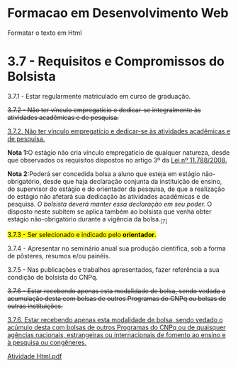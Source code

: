 # Formacao em Desenvolvimento Web
Formatar o texto em Html
<!doctype html>
<html>
  <head>
    <meta charset="utf-8">
    <title>Atividade 1 - Tags de enfase</title>
  </head>
  <body>
    

<h1>3.7 - Requisitos e Compromissos do Bolsista</h1> 

<p>3.7.1 - Estar regularmente matriculado em curso de graduação.</p> 

<p><del>3.7.2 - Não ter vínculo empregatício e dedicar-se integralmente às atividades acadêmicas e de pesquisa.</del> </p> 

<p><ins>3.7.2. Não ter vínculo empregatício e dedicar-se às atividades acadêmicas e de pesquisa. </ins></p>

<p> <strong>Nota 1:</strong>O estágio não cria vínculo empregatício de qualquer natureza, desde que observados os requisitos dispostos no artigo 3º da <ins>Lei nº 11.788/2008.</ins> </p>

<p> <strong>Nota 2:</strong>Poderá ser concedida bolsa a aluno que esteja em estágio não-obrigatório, desde que haja declaração conjunta da instituição de ensino, do supervisor do estágio e do orientador da pesquisa, de que a realização do estágio não afetará sua dedicação às atividades acadêmicas e de pesquisa. <em>O bolsista deverá manter essa declaração em seu poder.</em> O disposto neste subitem se aplica também ao bolsista que venha obter estágio não-obrigatório durante a vigência da bolsa.<sub>[7]</sub></p>

<p><mark>3.7.3 - Ser selecionado e indicado pelo <strong>orientador</strong>.</mark></p>

<p>3.7.4 - Apresentar no seminário anual sua produção científica, sob a forma de pôsteres, resumos e/ou painéis.</p>

<p>3.7.5 - Nas publicações e trabalhos apresentados, fazer referência a sua condição de bolsista do CNPq.</p>

<p> <del>3.7.6 - Estar recebendo apenas esta modalidade de bolsa, sendo vedada a acumulação desta com bolsas de outros Programas do CNPq ou bolsas de outras instituições.</del></p>

<p><ins>3.7.6. Estar recebendo apenas esta modalidade de bolsa, sendo vedado o acúmulo desta com bolsas de outros Programas do CNPq ou de quaisquer agências nacionais, estrangeiras ou internacionais de fomento ao ensino e à pesquisa ou congêneres. </ins></p>

  </body>
</html>


[Atividade Html.pdf](https://github.com/Hellryrobert/Forma-o-em-Desenvolvimento-Web/files/11603592/Atividade.Html.pdf)
